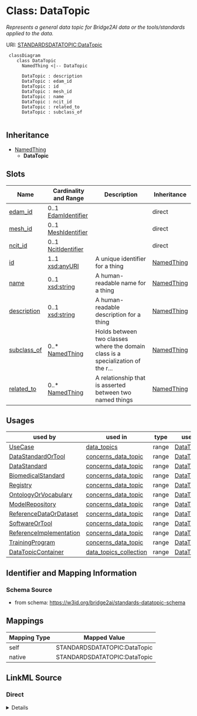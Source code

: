 # Class: DataTopic
_Represents a general data topic for Bridge2AI data or the tools/standards applied to the data._




URI: [STANDARDSDATATOPIC:DataTopic](https://w3id.org/bridge2ai/standards-datatopic-schema/DataTopic)



```mermaid
 classDiagram
    class DataTopic
      NamedThing <|-- DataTopic
      
      DataTopic : description
      DataTopic : edam_id
      DataTopic : id
      DataTopic : mesh_id
      DataTopic : name
      DataTopic : ncit_id
      DataTopic : related_to
      DataTopic : subclass_of
      
```





## Inheritance
* [NamedThing](NamedThing.md)
    * **DataTopic**



## Slots

| Name | Cardinality and Range | Description | Inheritance |
| ---  | --- | --- | --- |
| [edam_id](edam_id.md) | 0..1 <br/> [EdamIdentifier](EdamIdentifier.md) |  | direct |
| [mesh_id](mesh_id.md) | 0..1 <br/> [MeshIdentifier](MeshIdentifier.md) |  | direct |
| [ncit_id](ncit_id.md) | 0..1 <br/> [NcitIdentifier](NcitIdentifier.md) |  | direct |
| [id](id.md) | 1..1 <br/> [xsd:anyURI](http://www.w3.org/2001/XMLSchema#anyURI) | A unique identifier for a thing | [NamedThing](NamedThing.md) |
| [name](name.md) | 0..1 <br/> [xsd:string](http://www.w3.org/2001/XMLSchema#string) | A human-readable name for a thing | [NamedThing](NamedThing.md) |
| [description](description.md) | 0..1 <br/> [xsd:string](http://www.w3.org/2001/XMLSchema#string) | A human-readable description for a thing | [NamedThing](NamedThing.md) |
| [subclass_of](subclass_of.md) | 0..* <br/> [NamedThing](NamedThing.md) | Holds between two classes where the domain class is a specialization of the r... | [NamedThing](NamedThing.md) |
| [related_to](related_to.md) | 0..* <br/> [NamedThing](NamedThing.md) | A relationship that is asserted between two named things | [NamedThing](NamedThing.md) |





## Usages

| used by | used in | type | used |
| ---  | --- | --- | --- |
| [UseCase](UseCase.md) | [data_topics](data_topics.md) | range | [DataTopic](DataTopic.md) |
| [DataStandardOrTool](DataStandardOrTool.md) | [concerns_data_topic](concerns_data_topic.md) | range | [DataTopic](DataTopic.md) |
| [DataStandard](DataStandard.md) | [concerns_data_topic](concerns_data_topic.md) | range | [DataTopic](DataTopic.md) |
| [BiomedicalStandard](BiomedicalStandard.md) | [concerns_data_topic](concerns_data_topic.md) | range | [DataTopic](DataTopic.md) |
| [Registry](Registry.md) | [concerns_data_topic](concerns_data_topic.md) | range | [DataTopic](DataTopic.md) |
| [OntologyOrVocabulary](OntologyOrVocabulary.md) | [concerns_data_topic](concerns_data_topic.md) | range | [DataTopic](DataTopic.md) |
| [ModelRepository](ModelRepository.md) | [concerns_data_topic](concerns_data_topic.md) | range | [DataTopic](DataTopic.md) |
| [ReferenceDataOrDataset](ReferenceDataOrDataset.md) | [concerns_data_topic](concerns_data_topic.md) | range | [DataTopic](DataTopic.md) |
| [SoftwareOrTool](SoftwareOrTool.md) | [concerns_data_topic](concerns_data_topic.md) | range | [DataTopic](DataTopic.md) |
| [ReferenceImplementation](ReferenceImplementation.md) | [concerns_data_topic](concerns_data_topic.md) | range | [DataTopic](DataTopic.md) |
| [TrainingProgram](TrainingProgram.md) | [concerns_data_topic](concerns_data_topic.md) | range | [DataTopic](DataTopic.md) |
| [DataTopicContainer](DataTopicContainer.md) | [data_topics_collection](data_topics_collection.md) | range | [DataTopic](DataTopic.md) |






## Identifier and Mapping Information







### Schema Source


* from schema: https://w3id.org/bridge2ai/standards-datatopic-schema





## Mappings

| Mapping Type | Mapped Value |
| ---  | ---  |
| self | STANDARDSDATATOPIC:DataTopic |
| native | STANDARDSDATATOPIC:DataTopic |





## LinkML Source

<!-- TODO: investigate https://stackoverflow.com/questions/37606292/how-to-create-tabbed-code-blocks-in-mkdocs-or-sphinx -->

### Direct

<details>
```yaml
name: DataTopic
description: Represents a general data topic for Bridge2AI data or the tools/standards
  applied to the data.
from_schema: https://w3id.org/bridge2ai/standards-datatopic-schema
rank: 1000
is_a: NamedThing
slots:
- edam_id
- mesh_id
- ncit_id

```
</details>

### Induced

<details>
```yaml
name: DataTopic
description: Represents a general data topic for Bridge2AI data or the tools/standards
  applied to the data.
from_schema: https://w3id.org/bridge2ai/standards-datatopic-schema
rank: 1000
is_a: NamedThing
attributes:
  edam_id:
    name: edam_id
    examples:
    - value: edam.data:0006
    from_schema: https://w3id.org/bridge2ai/standards-schema
    rank: 1000
    values_from:
    - edam.data
    - edam.format
    - edam.operation
    - edam.topic
    alias: edam_id
    owner: DataTopic
    domain_of:
    - DataTopic
    - DataSubstrate
    range: edam_identifier
  mesh_id:
    name: mesh_id
    examples:
    - value: MeSH:D014831
    from_schema: https://w3id.org/bridge2ai/standards-schema
    rank: 1000
    values_from:
    - MeSH
    alias: mesh_id
    owner: DataTopic
    domain_of:
    - DataTopic
    - DataSubstrate
    range: mesh_identifier
  ncit_id:
    name: ncit_id
    examples:
    - value: NCIT:C92692
    from_schema: https://w3id.org/bridge2ai/standards-schema
    rank: 1000
    values_from:
    - NCIT
    alias: ncit_id
    owner: DataTopic
    domain_of:
    - DataTopic
    - DataSubstrate
    range: ncit_identifier
  id:
    name: id
    description: A unique identifier for a thing.
    from_schema: https://w3id.org/bridge2ai/standards-schema
    rank: 1000
    slot_uri: schema:identifier
    identifier: true
    alias: id
    owner: DataTopic
    domain_of:
    - NamedThing
    range: uriorcurie
    required: true
  name:
    name: name
    description: A human-readable name for a thing.
    from_schema: https://w3id.org/bridge2ai/standards-schema
    rank: 1000
    slot_uri: schema:name
    alias: name
    owner: DataTopic
    domain_of:
    - NamedThing
    range: string
  description:
    name: description
    description: A human-readable description for a thing.
    from_schema: https://w3id.org/bridge2ai/standards-schema
    rank: 1000
    slot_uri: schema:description
    alias: description
    owner: DataTopic
    domain_of:
    - NamedThing
    range: string
  subclass_of:
    name: subclass_of
    description: Holds between two classes where the domain class is a specialization
      of the range class.
    from_schema: https://w3id.org/bridge2ai/standards-schema
    exact_mappings:
    - rdfs:subClassOf
    - MESH:isa
    narrow_mappings:
    - rdfs:subPropertyOf
    rank: 1000
    is_a: related_to
    domain: NamedThing
    multivalued: true
    inherited: true
    alias: subclass_of
    owner: DataTopic
    domain_of:
    - NamedThing
    range: NamedThing
  related_to:
    name: related_to
    description: A relationship that is asserted between two named things.
    from_schema: https://w3id.org/bridge2ai/standards-schema
    rank: 1000
    domain: NamedThing
    multivalued: true
    inherited: true
    alias: related_to
    owner: DataTopic
    domain_of:
    - NamedThing
    - Organization
    symmetric: true
    range: NamedThing

```
</details>